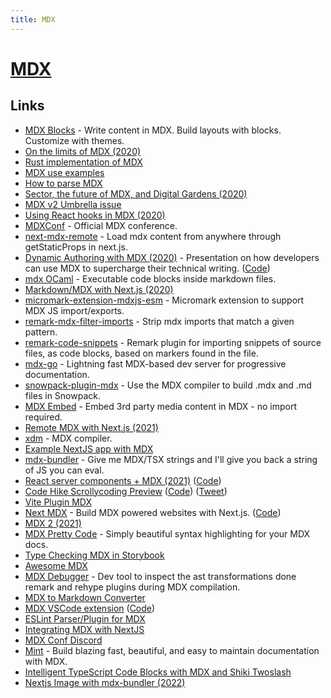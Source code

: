 ```yaml
---
title: MDX
---
```


# [MDX](https://github.com/mdx-js/mdx)

## Links

- [MDX Blocks](https://mdx-blocks.netlify.com/) - Write content in MDX. Build layouts with blocks. Customize with themes.
- [On the limits of MDX (2020)](https://www.knutmelvaer.no/blog/2020/02/on-the-limits-of-mdx/)
- [Rust implementation of MDX](https://github.com/mdx-js/rust)
- [MDX use examples](https://twitter.com/JoshWComeau/status/1243136771652751360)
- [How to parse MDX](https://github.com/micromark/mdx-state-machine)
- [Sector, the future of MDX, and Digital Gardens (2020)](https://egghead.io/lessons/egghead-sector-the-future-of-mdx-and-digital-gardens)
- [MDX v2 Umbrella issue](https://github.com/mdx-js/mdx/issues/1041)
- [Using React hooks in MDX (2020)](https://dev.to/sebastienlorber/using-react-hooks-in-mdx-4ei6)
- [MDXConf](https://mdxjs.com/conf/) - Official MDX conference.
- [next-mdx-remote](https://github.com/hashicorp/next-mdx-remote) - Load mdx content from anywhere through getStaticProps in next.js.
- [Dynamic Authoring with MDX (2020)](https://dynamicauthoring.netlify.app/slides/1) - Presentation on how developers can use MDX to supercharge their technical writing. ([Code](https://github.com/M0nica/dynamic-authoring-with-mdx))
- [mdx OCaml](https://github.com/realworldocaml/mdx) - Executable code blocks inside markdown files.
- [Markdown/MDX with Next.js (2020)](https://nextjs.org/blog/markdown)
- [micromark-extension-mdxjs-esm](https://github.com/micromark/micromark-extension-mdxjs-esm) - Micromark extension to support MDX JS import/exports.
- [remark-mdx-filter-imports](https://github.com/jknoxville/remark-mdx-filter-imports) - Strip mdx imports that match a given pattern.
- [remark-code-snippets](https://github.com/jknoxville/remark-code-snippets) - Remark plugin for importing snippets of source files, as code blocks, based on markers found in the file.
- [mdx-go](https://github.com/jxnblk/mdx-go) - Lightning fast MDX-based dev server for progressive documentation.
- [snowpack-plugin-mdx](https://github.com/jaredLunde/snowpack-plugin-mdx) - Use the MDX compiler to build .mdx and .md files in Snowpack.
- [MDX Embed](https://github.com/PaulieScanlon/mdx-embed) - Embed 3rd party media content in MDX - no import required.
- [Remote MDX with Next.js (2021)](https://www.kevinpeters.net/remote-mdx-next-js)
- [xdm](https://github.com/wooorm/xdm) - MDX compiler.
- [Example NextJS app with MDX](https://github.com/aulneau/next-mdx-fast-refresh)
- [mdx-bundler](https://github.com/kentcdodds/mdx-bundler) - Give me MDX/TSX strings and I'll give you back a string of JS you can eval.
- [React server components + MDX (2021)](https://wooorm.com/server-components-mdx-demo/) ([Code](https://github.com/wooorm/server-components-mdx-demo))
- [Code Hike Scrollycoding Preview](https://code-hike-scrollycoding-preview.vercel.app/) ([Code](https://github.com/pomber/scrollycoding-preview/)) ([Tweet](https://twitter.com/rauchg/status/1367199228494155786))
- [Vite Plugin MDX](https://github.com/brillout/vite-plugin-mdx)
- [Next MDX](https://www.next-mdx.org/) - Build MDX powered websites with Next.js. ([Code](https://github.com/shadcn/next-mdx))
- [MDX 2 (2021)](https://mdxjs.com/blog/v2/)
- [MDX Pretty Code](https://github.com/atomiks/mdx-pretty-code) - Simply beautiful syntax highlighting for your MDX docs.
- [Type Checking MDX in Storybook](https://github.com/Yama-Tomo/type-checking-MDX-in-storybook)
- [Awesome MDX](https://github.com/mdx-js/awesome)
- [MDX Debugger](https://github.com/pomber/mdx-debugger) - Dev tool to inspect the ast transformations done remark and rehype plugins during MDX compilation.
- [MDX to Markdown Converter](https://github.com/souporserious/mdx-to-md)
- [MDX VSCode extension](https://marketplace.visualstudio.com/items?itemName=silvenon.mdx) ([Code](https://github.com/silvenon/vscode-mdx))
- [ESLint Parser/Plugin for MDX](https://github.com/mdx-js/eslint-mdx)
- [Integrating MDX with NextJS](https://twitter.com/dan_abramov/status/1566792394082746368)
- [MDX Conf Discord](https://discord.gg/CYsM78ECQJ)
- [Mint](https://github.com/mintlify/mint) - Build blazing fast, beautiful, and easy to maintain documentation with MDX.
- [Intelligent TypeScript Code Blocks with MDX and Shiki Twoslash](https://www.with-heart.xyz/shiki-twoslash)
- [Nextjs Image with mdx-bundler (2022)](https://www.skovy.dev/blog/nextjs-image-with-mdx-bundler?seed=8je45a)
